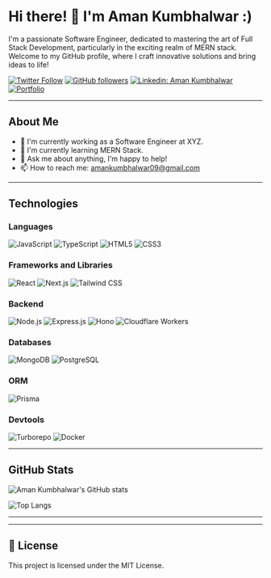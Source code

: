<!-- Header -->
# Hi there! 👋 I'm Aman Kumbhalwar :)

<!-- Introduction -->
I'm a passionate Software Engineer, dedicated to mastering the art of Full Stack Development, particularly in the exciting realm of MERN stack. Welcome to my GitHub profile, where I craft innovative solutions and bring ideas to life!

<!-- Social Media Badges -->
[![Twitter Follow](https://img.shields.io/twitter/follow/kumbhalwar_aman?style=social)](https://twitter.com/kumbhalwar_aman)
[![GitHub followers](https://img.shields.io/github/followers/amanrk2801?label=Follow&style=social)](https://github.com/amanrk2801)
[![Linkedin: Aman Kumbhalwar](https://img.shields.io/badge/-Aman%20Kumbhalwar-blue?style=flat-square&logo=Linkedin&logoColor=white&link=https://www.linkedin.com/in/amanrk2801/)](https://www.linkedin.com/in/amanrk2801/)
[![Portfolio](https://img.shields.io/badge/-Portfolio-green?style=flat-square&logo=appveyor&logoColor=white&link=https://aman-kumbhalwar.vercel.app/)](https://aman-kumbhalwar.vercel.app/)

---

<!-- About Me -->
## About Me

- 💼 I'm currently working as a Software Engineer at XYZ.
- 🌱 I'm currently learning MERN Stack.
- 💬 Ask me about anything, I'm happy to help!
- 📫 How to reach me: amankumbhalwar09@gmail.com

---

<!-- Technologies -->
## Technologies

### Languages

![JavaScript](https://img.shields.io/badge/-JavaScript-F7DF1E?style=flat-square&logo=javascript&logoColor=black)
![TypeScript](https://img.shields.io/badge/-TypeScript-007ACC?style=flat-square&logo=typescript&logoColor=white)
![HTML5](https://img.shields.io/badge/-HTML5-E34F26?style=flat-square&logo=html5&logoColor=white)
![CSS3](https://img.shields.io/badge/-CSS3-1572B6?style=flat-square&logo=css3&logoColor=white)

### Frameworks and Libraries

![React](https://img.shields.io/badge/-React-61DAFB?style=flat-square&logo=react&logoColor=black)
![Next.js](https://img.shields.io/badge/-Next.js-000000?style=flat-square&logo=next.js&logoColor=white)
![Tailwind CSS](https://img.shields.io/badge/-Tailwind%20CSS-38B2AC?style=flat-square&logo=tailwind-css&logoColor=white)

### Backend

![Node.js](https://img.shields.io/badge/-Node.js-339933?style=flat-square&logo=node.js&logoColor=white)
![Express.js](https://img.shields.io/badge/-Express.js-000000?style=flat-square&logo=express&logoColor=white)
![Hono](https://img.shields.io/badge/-Hono-FF9900?style=flat-square&logoColor=white) <!-- Please add logo or change color if possible -->
![Cloudflare Workers](https://img.shields.io/badge/-Cloudflare%20Workers-F38020?style=flat-square&logo=cloudflare&logoColor=white)

### Databases

![MongoDB](https://img.shields.io/badge/-MongoDB-47A248?style=flat-square&logo=mongodb&logoColor=white)
![PostgreSQL](https://img.shields.io/badge/-PostgreSQL-336791?style=flat-square&logo=postgresql&logoColor=white)

### ORM

![Prisma](https://img.shields.io/badge/-Prisma-2D3748?style=flat-square&logoColor=white) <!-- Assuming Prisma doesn't have an official logo -->

### Devtools

![Turborepo](https://img.shields.io/badge/-Turborepo-282C34?style=flat-square&logoColor=white) <!-- Assuming Turborepo doesn't have an official logo -->
![Docker](https://img.shields.io/badge/-Docker-2496ED?style=flat-square&logo=docker&logoColor=white)

---


<!-- GitHub Stats -->
## GitHub Stats

![Aman Kumbhalwar's GitHub stats](https://github-readme-stats.vercel.app/api?username=amanrk2801&show_icons=true&theme=radical)

![Top Langs](https://github-readme-stats.vercel.app/api/top-langs/?username=amanrk2801&layout=compact&theme=radical)

---

<!-- Recent Activity -->
<!-- ## Recent Activity -->

<!--START_SECTION:activity-->

<!--END_SECTION:activity-->

---

<!-- Footer -->
## 📝 License

This project is licensed under the MIT License.
